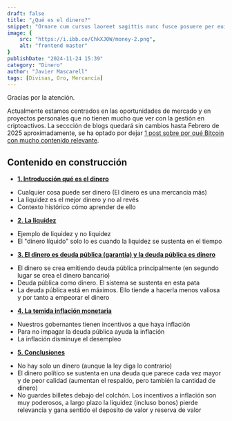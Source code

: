 ```yaml
---
draft: false
title: "¿Qué es el dinero?"
snippet: "Ornare cum cursus laoreet sagittis nunc fusce posuere per euismod dis vehicula a, semper fames lacus maecenas dictumst pulvinar neque enim non potenti. Torquent hac sociosqu eleifend potenti."
image: {
    src: "https://i.ibb.co/ChkXJ0W/money-2.png",
    alt: "frontend master"
}
publishDate: "2024-11-24 15:39"
category: "Dinero"
author: "Javier Mascarell"
tags: [Divisas, Oro, Mercancía]
---
```


<div
 class="mx-auto prose prose-lg mt-6 max-w-3xl prose-h3:underline prose-p:text-justify text-justify">

Gracias por la atención.

Actualmente estamos centrados en las oportunidades de mercado y en proyectos personales que no tienen mucho que 
ver con la gestión en criptoactivos. La seccción de blogs quedará sin cambios hasta Febrero de 2025 aproximadamente, se ha
optado por dejar <a href="/blog/bitcoin-porqué" class="text-blue-500 underline">1 post sobre por qué Bitcoin con mucho contenido relevante</a>.

## Contenido en construcción

- **<u>1. Introducción qué es el dinero</u>**
 * Cualquier cosa puede ser dinero (El dinero es una mercancia más)
 * La liquidez es el mejor dinero y no al revés
 * Contexto histórico cómo aprender de ello

- **<u>2. La liquidez</u>**
 * Ejemplo de liquidez y no liquidez
 * El "dinero líquido" solo lo es cuando la liquidez se sustenta en el tiempo

 - **<u>3. El dinero es deuda pública (garantía) y la deuda pública es dinero</u>**
 * El dinero se crea emitiendo deuda pública principalmente (en segundo lugar se crea el dinero bancario)
 * Deuda pública como dinero. El sistema se sustenta en esta pata
 * La deuda pública está en máximos. Ello tiende a hacerla menos valiosa y por tanto a empeorar el dinero

  - **<u>4. La temida inflación monetaria</u>**
 * Nuestros gobernantes tienen incentivos a que haya inflación
 * Para no impagar la deuda pública ayuda la inflación
 * La inflación disminuye el desempleo

 - **<u>5. Conclusiones</u>**
 * No hay solo un dinero (aunque la ley diga lo contrario)
 * El dinero político se sustenta en una deuda que parece cada vez mayor y de peor calidad (aumentan el respaldo, pero también la cantidad de dinero)
 * No guardes billetes debajo del colchón. Los incentivos a inflación son muy poderosos, a largo plazo la liquidez (incluso bonos) pierde relevancia y gana sentido el deposito de valor y reserva de valor

<!-- 
## Introducción para todos los públicos

Mi intención no es comunicarme únicamente con un circulo de profesionales financieros, más bien transmitir este mensaje a cualquier persona independientemente de sus estudios y profesión. Ya que esto nos afecta a todos e inconscientemente seguidos por incentivos tomamos decisiones al respecto.
El dinero es un concepto más abstracto de lo que esta sociedad desenfrenada es capaz de vislumbrar. Y es que las civilizaciones a lo largo de la historia han considerado dinero a: el arroz, la sal, la pimienta, la cerveza, la miel, el cacao, la seda, conchas, el tabaco, la esmeralda, el rubí, etc. Sin embargo, con el paso del tiempo las tecnologías mejoraron y comenzaron a surgir intercambios entre pueblos e incluso imperios, por ello se inició el uso de piezas de cobre como moneda comúnmente aceptada, hasta que posteriormente se estandarizó la acuñación de lingotes y monedas de plata y oro. Pero el surgimiento de los billetes es aún más interesante, ya que estos son una innovación financero-social o activo financiero, debido a que en un comienzo no eran mucho más que promesas de pago1, como lo pueda ser un cheque al portador que prometía cierta cantidad de oro o plata a quien fuera con dicho billete al banco referenciado y evitando tener que cargar con el peso y volumen de todas las monedas con los riesgos que ello implica.
No voy a ocupar mucho más espacio al contexto histórico, pero si quiero destacar 3 sucesos elementales: 

-	**<u>Recorte de monedas:</u>** en este sentido algunos delincuentes intercambiaban sus monedas con otras personas no sin antes retirar unos pocos gramos de su contenido2 (para evitarlo las monedas comenzaron a tener el borde rugoso como los 50 céntimos de €), aunque algunos gobernantes locales también realizaban inusualmente la misma práctica para “no subir los impuestos” y acabar con mayores ingresos
-	**<u>Reducción del contenido de oro:</u>** al igual que en el caso anterior pero de forma más sofisticada, los maleantes modificaban las aleaciones para retirar parte del oro de las monedas e incorporar metales más baratos, práctica que replicaron muchos gobernantes3 cuando querían producir más monedas para pagar las guerras y otros gastos.
-	**<u>Eliminación de la vinculación con el oro 1971:</u>** Progresivamente ya se habían realizado cambios para limitar la conversión a oro a unos cuantos agentes. Pero justo en ese momento, los dólares y rápidamente las otras divisas dejaron de vincularse directamente al oro4. ¿Entonces si emiten una divisa como activo financiero no tiene ningún respaldo desde entonces? En realidad si, desde ese momento cada vez dieron menos importancia al oro y más a los títulos de duda. Por eso se dice que el dinero de hoy en día está sustentado en la deuda, donde los bancos centrales son unos de los mayores tenedores de esta.

Los dos primeros sucesos fueron claramente motivos de pérdida de confianza en la moneda nacional
El dinero como concepto académico económico está definido como un bien que es: generalmente aceptado por todos los ciudadanos (puedes intercambiarlo por prácticamente cualquier producto o servicio en venta), unidad de cuenta (permite conocer precios fácilmente. La gente asume que normalmente unas zapatillas costarán entre 10 y 200 €), depósito de valor (a corto plazo podrás comprar lo mismo con 100€ esta semana o la que viene. Sin embargo y el motivo de estas publicaciones es que en el medio largo plazo no se cumple con las divisas a las que llamamos “dinero”).
Es decir, todo dinero es un bien (es una mercancía como cualquier otra), pero obviamente no todo bien podrá ser considerado dinero.
Serie de 3 temas
1.	La liquidez
2.	La relación de la deuda con el dinero
3.	Falta algo (Inflación
El lenguaje empleado es muy sencillo para poder ser entendido y obviamente ligeros detalles muy importantes no se mencionan para mayor amenidad
1 David Mendoza Martínez (Agosto, 2009) El nacimiento del billete. Revista Numismática OMNI 
2 Tinstaafl (18 de Noviembre, 2022) What was coin clipping & why did it carry the death penalty? Nofreelunch
3 José María de Francisco Olmos (14 de marzo, 2023) La devaluación secreta de la moneda por Carlos III: el uso de la vía reservada. Revista de humanidades, Universidad Complutense de Madrid.
4 BBC News Mundo (24 septiembre, 2022) qué fue el "Nixon shock".

*Esta publicación es parte de la serie que estoy realizando sobre el dinero
1.	La liquidez (en grandes magnitudes) (Aceptación generalizada y unidad de cuenta)
Este concepto se refiere a la facilidad de intercambiar tantas cantidades de un bien como sean necesarias, en cualquier lugar, a cualquier velocidad y en cualquier momento sin que por ello se tenga que sacrificar su capacidad de compra.
Un ejemplo de un bien muy líquido en España serían los €, ya que es indiferente si tengo 1€ como si tengo 1.000€ en el sentido de que si un café costase 1€ en la mayoría de bares, con 1€ podría comprar 1 café y con 1.000€ podría comprar 1.000 cafés, es decir aunque aumente la cantidad que ofrezco del bien (€ en este caso), su poder adquisitivo por unidad sigue siendo igual
Por el contrario, un ejemplo de bien poco liquido sería 1 sobre de cromos que se vende en la mayoría de tiendas por 1€, si tengo 1 sobre de cromos, seguramente aunque me cueste un rato acabe encontrando a alguien que me lo cambie por 1€ con el cual poder comprarme 1 café, sin embargo, si tuviera 1.000 sobres de cromos y necesitase comprar todo el café que pueda hoy, tendré que malintercambiar los sobres porque no hay muchos interesados y con suerte acabaré consiguiendo 300€ que me permitirán comprar 300 cafés para hoy.
Esto es más relevante de lo que parece, los efectos de la crisis de 2008 tardaron en hacer efecto, pues la gente tenía ahorros y esperaron que la situación mejorase, sin embargo desde 2010 a 2013 muchas personas vieron como necesitaban pagar facturas y prestamos, pero ya no disponían del dinero. Es por ello que aunque el precio de la vivienda había bajado mucho, tuvieron que intercambiar su propiedad por un poder adquisitivo muy inferior al de años interiores. Perdiendo las viviendas gran parte de su capacidad de liquidez
Y cuáles son los determinantes de la liquidez? Pues en este sentido debemos destacar que en grandes magnitudes como en cualquier aspecto de precio, la oferta y la demanda juegan un papel esencial.
Pero me gustaría destacar la importancia de la utilidad marginal que cobra relevancia en mercados con información incompleta que son la mayoría, ya que los individuos le darán un mayor peso a sus creencia o expectativas. Esta utilidad marginal indica que tan valioso es para un individuo conseguir una unidad adicional de un bien (En una situación normal, si te venden botellas de agua de litro a 5 céntimos, con un par o unas cuantas más ya estarás saciado y por muy baratas que estén no querrás más). El dinero es un bien más y por lo tanto ocurre lo mismo, si este es muy buen depósito de valor, la gente tendrá una utilidad marginal muy alta y acumulará todo lo que pueda si el coste de ello es relativamente bajo, ya que podrá en un futuro adquirir otros productos que desea. Sin embargo cuando este “dinero” se convierte en un mal depósito de valor o se espera que no lo vaya a ser, la utilidad marginal del dinero para los ciudadanos tiende a bajar. Por ejemplo, para ellos conseguir un pantalón más para su armario puede ser más valioso que quedarse con el dinero que cuesta.
Esto ha ocurrido en las hiperinflaciones como las de Venezuela o Argentina, donde a la gente ya no le parecía tan útil su “dinero” o divisas, por lo que ya no querían atesorarlo en gran cuantía e intentaban conseguir dinero extranjero. Pero cuando se prohibía y perseguía la tenencia de moneda extranjera, junto a prohibiciones de subidas de precios para evitar inflación, se daba la situación más obvia, los individuos trataban de adquirir los bienes que más utilidad marginal les aportaban (los más líquidos a veces), provocando desabastecimientos de las tiendas y supermercados agravando así aún más la situación.
Recomiendo este video bastante extenso, donde José Ignacio del Castillo define muy bien la liquidez y su contexto en la sociedad actual con algunos apuntes históricos y muchos ejemplos.

*Esta publicación es parte de la serie que estoy realizando sobre el dinero
2.	La relación de la deuda con el dinero (El dinero político)

*Esta publicación es parte de la serie que estoy realizando sobre el dinero
3.  La inflación monetaria (El deposito de valor)
Este es un tema muy controversial y amplo, sin embargo me voy a limitar a comentar la inflación de origen puramente monetario (todas las inflaciones son en última instancia de origen monetario, pero no todas tienen entre sus causas principales al dinero)
Me gustaría destacar que esta inflación es la principal precursora de las inversiones de la gente que no es entusiasta de la inversión, ya que debido a la baja calidad que tiene el dinero como almacenamiento de valor a lo largo del tiempo, obliga a mantener el ahorro en instrumentos que si lo hagan
¿Entonces habrá inflación los próximos años o no? La respuesta es casi tan incierta como saber cuándo será la próxima pandemia, ya que depende de multiples factores.
Sin embargo, si se puede hacer una aproximación con la información proporcionada anteriormente. Vamos a dejar de lado la inflación debida a un problema de producción (se entiende que en general la industria prograsará gracias a la IA y otras mejoras tecnológicas), entonces la contraparte que nos queda de la inflación, es el dinero. Teniendo en cuenta esto, y sabiendo que son los gobiernos quienes emiten las divisas que son comúnmente y legalmente consideradas como dinero ¿Qué incentivos tienen a que haya o no haya inflación?¿Hasta que punto depende de ellos.

Un bien que es buen deposito de valor suele ser escaso (ley de Gresham) o suele apreciarse (ley de Thiers)

Motivos para si
-	Los estados son deudores netos y como tales se beneficiarían de inflaciones más altas
-	La economía es más boyante y se reduce el desempleo (lo que quiere cualquier político normalmente)

Motivos para no
-	Al cabo de unos años la gente acaba protestando y se generan muchos conflictos
-	Desconfianza nacional (la gente usa otras monedas) e internacional
-	Las sociedades menos jóvenes son menos consumistas

La política monetaria (bancos centrales) presumen de ser independientes y solo controlar que la inflación sobre el 2% y el desempleo se mantengan estables, sin embargo, cuando el estado es quien garantiza tu supervivencia (nombramientos, funcionarios y sobre todo las deudas o bonos) esta independencia deja mucho que desear y realmente en el medio largo plazo no son más que títeres.
Mi conclusión
Personalmente creo que quienes deciden sobre la moneda en última instancia son muy cortoplacistas y quieren mantener una cierta estabilidad en el corto-medio plazo. Esto significa posiblemente que opten por inflaciones que no superen normalmente el 4~5% anual, aunque algunos años sea superior o inferior. Sin embargo esto esta muy alejado de ser el 2% “prometido”, realmente si midiéramos el tipo efectivo en 20 años nos encontraríamos con entre un 11 y un 13,2% anual promedio o un 219% a 265% acumulado. Para mi este es un escenario muy factible, ya que como se destaca en el segundo punto, la deuda puede atacar fuertemente a la oferta y a la demanda de dinero, los políticos no son las personas más serias en estos momentos
Disyuntiva entre liquidez y deposito de valor, si eres una persona que suele encontrarse con la cuenta bancaria en mínimos y que tiene grandes dificultades para ahorrar, debes ir a por la liquidez que te va a permitir mayor estabilidad (aunque esta situación en el largo plazo no te permitirá crecer, pues difícilmente te permitirán endudarte y al no disponer de ahorros, te costará realizar proyectos vitales). Si estás planificando tu futuro y eres capaz de ahorrar holgadamente, tu prioridad será el deposito de valor, por lo que el dinero actual quizás no sea la mejor herramienta, una alternativa factible sería mantener una cartera diversificada con costes de transacción no muy altos (de esta manera consigues asegurar una cierta medida de liquidez)

-->

</div>